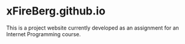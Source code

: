 # xFireBerg.github.io
This is a project website currently developed as an assignment for an Internet Programming course. 
